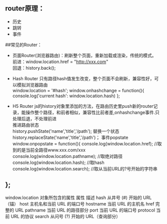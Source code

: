 ## router原理：
- 历史  
- 跳转  
- 事件  


##常见的Router：
- 页面Router(浏览器路由)：刷新整个页面，重新加载或渲染，传统的模式。  
	前进：window.location.href = "http://xxx.com"  
	回退：history.back();
- Hash Router 只有路径hash值发生改变，整个页面不会刷新，兼容性好，可以模拟浏览器路由   
	window.location = '#hash';
	window.onhashchange = function(){ console.log('current hash': window.location.hash) }; 

- H5 Router js的history对象里添加的方法，在路由历史里push新的router记录，能操作整个路径，和前者相似，兼容性比前者差,onhashchange事件.只处理后退，不处理前进  
推进路由状态  
	history.pushState('name','title','/path');
替换一个状态  
 history.replaceState('name','title','/path')；
事件popstate  
 	window.onpopstate = function(){ 
	 console.log(window.location.href); //取到的是当前全路径www.xxx.com/xxx
	 console.log(window.location.pathname); //取绝对路径
	 console.log(window.location.hash); //取hash
	 console.log(window.location.search); //取从当前URL的?号开始的字符串

};    
--
window.location 对象所包含的属性
属性	描述
hash	从井号 (#) 开始的 URL（锚）
host	主机名和当前 URL 的端口号
hostname	当前 URL 的主机名
href	完整的 URL
pathname	当前 URL 的路径部分
port	当前 URL 的端口号
protocol	当前 URL 的协议
search	从问号 (?) 开始的 URL（查询部分）